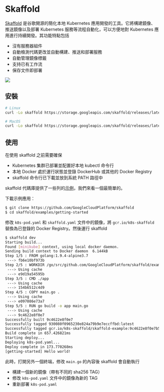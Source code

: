 # Skaffold

[Skaffold](https://github.com/GoogleCloudPlatform/skaffold) 是谷歌開源的簡化本地 Kubernetes 應用開發的工具。它將構建鏡像、推送鏡像以及部署 Kubernetes 服務等流程自動化，可以方便地對 Kubernetes 應用進行持續開發。其功能特點包括

- 沒有服務器組件
- 自動檢測代碼更改並自動構建、推送和部署服務
- 自動管理鏡像標籤
- 支持已有工作流
- 保存文件即部署

![](images/skaffold1.png)

## 安裝

```sh
# Linux
curl -Lo skaffold https://storage.googleapis.com/skaffold/releases/latest/skaffold-linux-amd64 && chmod +x skaffold && sudo mv skaffold /usr/local/bin

# MacOS
curl -Lo skaffold https://storage.googleapis.com/skaffold/releases/latest/skaffold-darwin-amd64 && chmod +x skaffold && sudo mv skaffold /usr/local/bin
```

## 使用

在使用 skaffold 之前需要確保

- Kubernetes 集群已部署並配置好本地 kubectl 命令行
- 本地 Docker 處於運行狀態並登錄 DockerHub 或其他的 Docker Registry
- skaffold 命令行已下載並放到系統 PATH 路徑中

skaffold 代碼庫提供了一些列的[示例](https://github.com/GoogleCloudPlatform/skaffold/tree/master/examples)，我們來看一個最簡單的。

下載示例應用：

```sh
$ git clone https://github.com/GoogleCloudPlatform/skaffold
$ cd skaffold/examples/getting-started
```

修改 `k8s-pod.yaml` 和 `skaffold.yaml` 文件中的鏡像，將 `gcr.io/k8s-skaffold` 替換為已登錄的 Docker Registry。然後運行 skaffold

```sh
$ skaffold dev
Starting build...
Found [minikube] context, using local docker daemon.
Sending build context to Docker daemon  6.144kB
Step 1/5 : FROM golang:1.9.4-alpine3.7
 ---> fb6e10bf973b
Step 2/5 : WORKDIR /go/src/github.com/GoogleCloudPlatform/skaffold/examples/getting-started
 ---> Using cache
 ---> e9d19a54595b
Step 3/5 : CMD ./app
 ---> Using cache
 ---> 154b6512c4d9
Step 4/5 : COPY main.go .
 ---> Using cache
 ---> e097086e73a7
Step 5/5 : RUN go build -o app main.go
 ---> Using cache
 ---> 9c4622e8f0e7
Successfully built 9c4622e8f0e7
Successfully tagged 930080f0965230e824a79b9e7eccffbd:latest
Successfully tagged gcr.io/k8s-skaffold/skaffold-example:9c4622e8f0e7b5549a61a503bf73366a9cf7f7512aa8e9d64f3327a3c7fded1b
Build complete in 657.426821ms
Starting deploy...
Deploying k8s-pod.yaml...
Deploy complete in 173.770268ms
[getting-started] Hello world!
```

此時，打開另外一個終端，修改 `main.go` 的內容後 skaffold 會自動執行

- 構建一個新的鏡像（帶有不同的 sha256 TAG）
- 修改 `k8s-pod.yaml` 文件中的鏡像為新的 TAG
- 重新部署 `k8s-pod.yaml` 
